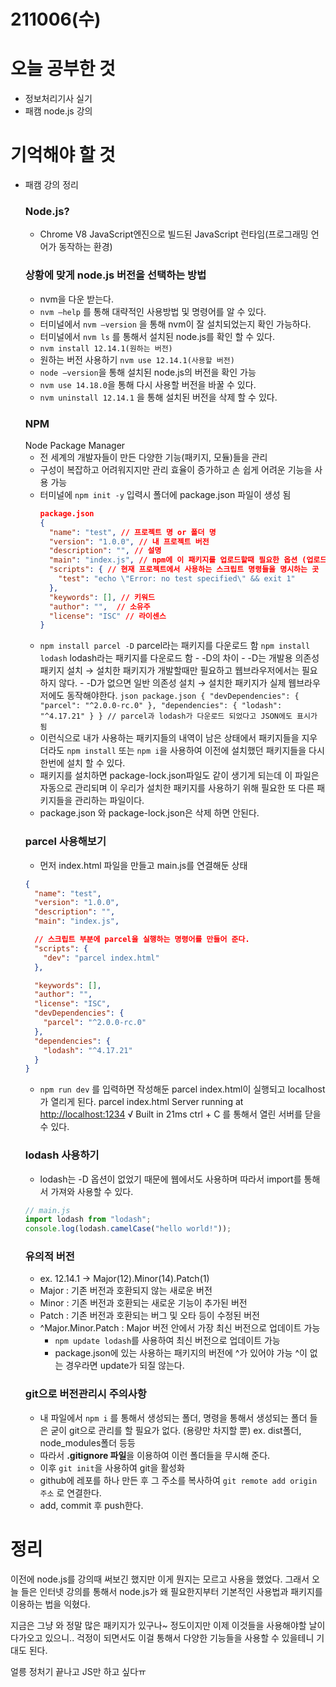 # 211006(수)

# 오늘 공부한 것

- 정보처리기사 실기
- 패캠 node.js 강의

# 기억해야 할 것

- 패캠 강의 정리
  ### Node.js?
  - Chrome V8 JavaScript엔진으로 빌드된 JavaScript 런타임(프로그래밍 언어가 동작하는 환경)
  ### 상황에 맞게 node.js 버전을 선택하는 방법
  - nvm을 다운 받는다.
  - `nvm —help` 를 통해 대략적인 사용방법 및 명령어를 알 수 있다.
  - 터미널에서 `nvm —version` 을 통해 nvm이 잘 설치되었는지 확인 가능하다.
  - 터미널에서 `nvm ls` 를 통해서 설치된 node.js를 확인 할 수 있다.
  - `nvm install 12.14.1(원하는 버전)`
  - 원하는 버전 사용하기 `nvm use 12.14.1(사용할 버전)`
  - `node —version`을 통해 설치된 node.js의 버전을 확인 가능
  - `nvm use 14.18.0`을 통해 다시 사용할 버전을 바꿀 수 있다.
  - `nvm uninstall 12.14.1` 을 통해 설치된 버전을 삭제 할 수 있다.
  ### NPM
  Node Package Manager
  - 전 세계의 개발자들이 만든 다양한 기능(패키지, 모듈)들을 관리
  - 구성이 복잡하고 어려워지지만 관리 효율이 증가하고 손 쉽게 어려운 기능을 사용 가능
  - 터미널에 `npm init -y` 입력시 폴더에 package.json 파일이 생성 됨
    ```json
    package.json
    {
      "name": "test", // 프로젝트 명 or 폴더 명
      "version": "1.0.0", // 내 프로젝트 버전
      "description": "", // 설명
      "main": "index.js", // npm에 이 패키지를 업로드할때 필요한 옵션 (업로드 목적이 아니라면 삭제해도 상관 없음)
      "scripts": { // 현재 프로젝트에서 사용하는 스크립트 명령들을 명시하는 곳
        "test": "echo \"Error: no test specified\" && exit 1"
      },
      "keywords": [], // 키워드
      "author": "",  // 소유주
      "license": "ISC" // 라이센스
    }
    ```
  - `npm install parcel -D` parcel라는 패키지를 다운로드 함
    `npm install lodash` lodash라는 패키지를 다운로드 함 - -D의 차이 - -D는 개발용 의존성 패키지 설치
    → 설치한 패키지가 개발할때만 필요하고 웹브라우저에서는 필요하지 않다. - -D가 없으면 일반 의존성 설치
    → 설치한 패키지가 실제 웹브라우저에도 동작해야한다.
        ```json
        package.json
        {
        	"devDependencies": {
            "parcel": "^2.0.0-rc.0"
          },
        	"dependencies": {
            "lodash": "^4.17.21"
          }
        }
        // parcel과 lodash가 다운로드 되었다고 JSON에도 표시가 됨
        ```
  - 이런식으로 내가 사용하는 패키지들의 내역이 남은 상태에서 패키지들을 지우더라도 `npm install` 또는 `npm i`을 사용하여 이전에 설치했던 패키지들을 다시 한번에 설치 할 수 있다.
  - 패키지를 설치하면 package-lock.json파일도 같이 생기게 되는데 이 파일은 자동으로 관리되며 이 우리가 설치한 패키지를 사용하기 위해 필요한 또 다른 패키지들을 관리하는 파일이다.
  - package.json 와 package-lock.json은 삭제 하면 안된다.
  ### parcel 사용해보기
  - 먼저 index.html 파일을 만들고 main.js를 연결해둔 상태
  ```json
  {
    "name": "test",
    "version": "1.0.0",
    "description": "",
    "main": "index.js",

    // 스크립트 부분에 parcel을 실행하는 명령어를 만들어 준다.
    "scripts": {
      "dev": "parcel index.html"
    },

    "keywords": [],
    "author": "",
    "license": "ISC",
    "devDependencies": {
      "parcel": "^2.0.0-rc.0"
    },
    "dependencies": {
      "lodash": "^4.17.21"
    }
  }
  ```
  - `npm run dev` 를 입력하면 작성해둔 parcel index.html이 실행되고 localhost가 열리게 된다.
  parcel index.html
  Server running at [http://localhost:1234](http://localhost:1234/)
  √ Built in 21ms
  ctrl + C 를 통해서 열린 서버를 닫을 수 있다.
  ### lodash 사용하기
  - lodash는 -D 옵션이 없었기 때문에 웹에서도 사용하며 따라서 import를 통해서 가져와 사용할 수 있다.
  ```jsx
  // main.js
  import lodash from "lodash";
  console.log(lodash.camelCase("hello world!"));
  ```
  ### 유의적 버전
  - ex. 12.14.1 → Major(12).Minor(14).Patch(1)
  - Major : 기존 버전과 호환되지 않는 새로운 버전
  - Minor : 기존 버전과 호환되는 새로운 기능이 추가된 버전
  - Patch : 기존 버전과 호환되는 버그 및 오타 등이 수정된 버전
  - ^Major.Minor.Patch : Major 버전 안에서 가장 최신 버전으로 업데이트 가능
    - `npm update lodash`를 사용하여 최신 버전으로 업데이트 가능
    - package.json에 있는 사용하는 패키지의 버전에 ^가 있어야 가능
      ^이 없는 경우라면 update가 되질 않는다.
  ### git으로 버전관리시 주의사항
  - 내 파일에서 `npm i` 를 통해서 생성되는 폴더, 명령을 통해서 생성되는 폴더 들은
    굳이 git으로 관리를 할 필요가 없다. (용량만 차지할 뿐)
    ex. dist폴더, node_modules폴더 등등
  - 따라서 **.gitignore 파일**을 이용하여 이런 폴더들을 무시해 준다.
  - 이후 `git init`을 사용하여 git을 활성화
  - github에 레포를 하나 만든 후 그 주소를 복사하여
    `git remote add origin 주소` 로 연결한다.
  - add, commit 후 push한다.

# 정리

이전에 node.js를 강의때 써보긴 했지만 이게 뭔지는 모르고 사용을 했었다. 그래서 오늘 들은 인터넷 강의를 통해서 node.js가 왜 필요한지부터 기본적인 사용법과 패키지를 이용하는 법을 익혔다.

지금은 그냥 와 정말 많은 패키지가 있구나~ 정도이지만 이제 이것들을 사용해야할 날이 다가오고 있으니.. 걱정이 되면서도 이걸 통해서 다양한 기능들을 사용할 수 있을테니 기대도 된다.

얼릉 정처기 끝나고 JS만 하고 싶다ㅠ
